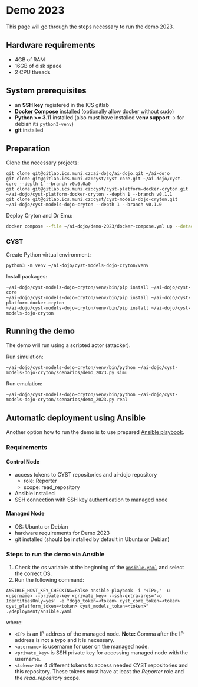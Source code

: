 # Demo 2023
This page will go through the steps necessary to run the demo 2023.

## Hardware requirements

* 4GB of RAM
* 16GB of disk space
* 2 CPU threads

## System prerequisites

- an **SSH key** registered in the ICS gitlab
- **[Docker Compose](https://docs.docker.com/engine/install/debian/)** installed (optionally [allow docker without sudo](https://docs.docker.com/engine/install/linux-postinstall/#manage-docker-as-a-non-root-user))
- **Python >= 3.11** installed (also must have installed **venv support** -> for debian its `python3-venv`)
- **git** installed

## Preparation
Clone the necessary projects:
```shell
git clone git@gitlab.ics.muni.cz:ai-dojo/ai-dojo.git ~/ai-dojo
git clone git@gitlab.ics.muni.cz:cyst/cyst-core.git ~/ai-dojo/cyst-core --depth 1 --branch v0.6.0a0
git clone git@gitlab.ics.muni.cz:cyst/cyst-platform-docker-cryton.git ~/ai-dojo/cyst-platform-docker-cryton --depth 1 --branch v0.1.1
git clone git@gitlab.ics.muni.cz:cyst/cyst-models-dojo-cryton.git ~/ai-dojo/cyst-models-dojo-cryton --depth 1 --branch v0.1.0
```

Deploy Cryton and Dr Emu:
```bash
docker compose --file ~/ai-dojo/demo-2023/docker-compose.yml up --detach
```

### CYST
Create Python virtual environment:
```shell
python3 -m venv ~/ai-dojo/cyst-models-dojo-cryton/venv
```

Install packages:
```shell
~/ai-dojo/cyst-models-dojo-cryton/venv/bin/pip install ~/ai-dojo/cyst-core
~/ai-dojo/cyst-models-dojo-cryton/venv/bin/pip install ~/ai-dojo/cyst-platform-docker-cryton
~/ai-dojo/cyst-models-dojo-cryton/venv/bin/pip install ~/ai-dojo/cyst-models-dojo-cryton
```

## Running the demo
The demo will run using a scripted actor (attacker).

Run simulation:
```shell
~/ai-dojo/cyst-models-dojo-cryton/venv/bin/python ~/ai-dojo/cyst-models-dojo-cryton/scenarios/demo_2023.py simu
```

Run emulation:
```shell
~/ai-dojo/cyst-models-dojo-cryton/venv/bin/python ~/ai-dojo/cyst-models-dojo-cryton/scenarios/demo_2023.py real
```

## Automatic deployment using Ansible
Another option how to run the demo is to use prepared [Ansible playbook](./deployment/ansible.yaml).

### Requirements
#### Control Node
- access tokens to CYST repositories and ai-dojo repository
  - role: Reporter
  - scope: read_repository
- Ansible installed
- SSH connection with SSH key authentication to managed node

#### Managed Node
- OS: Ubuntu or Debian
- hardware requirements for Demo 2023
- git installed (should be installed by default in Ubuntu or Debian)

### Steps to run the demo via Ansible
1. Check the os variable at the beginning of the [`ansible.yaml`](./deployment/ansible.yaml) and select the correct OS.
2. Run the following command:
```shell
ANSIBLE_HOST_KEY_CHECKING=False ansible-playbook -i "<IP>," -u <username> --private-key <private_key> --ssh-extra-args='-o IdentitiesOnly=yes' -e "dojo_token=<token> cyst_core_token=<token> cyst_platform_token=<token> cyst_models_token=<token>" ./deployment/ansible.yaml
```
where:
- `<IP>` is an IP address of the managed node. **Note:** Comma after the IP address is not a typo and it is necessary.
- `<username>` is username for user on the managed node.
- `<private_key>` is SSH private key for accessing managed node with the username.
- `<token>` are 4 different tokens to access needed CYST repositories and this repository. These tokens must have at least the *Reporter* role and the *read_repository* scope.

